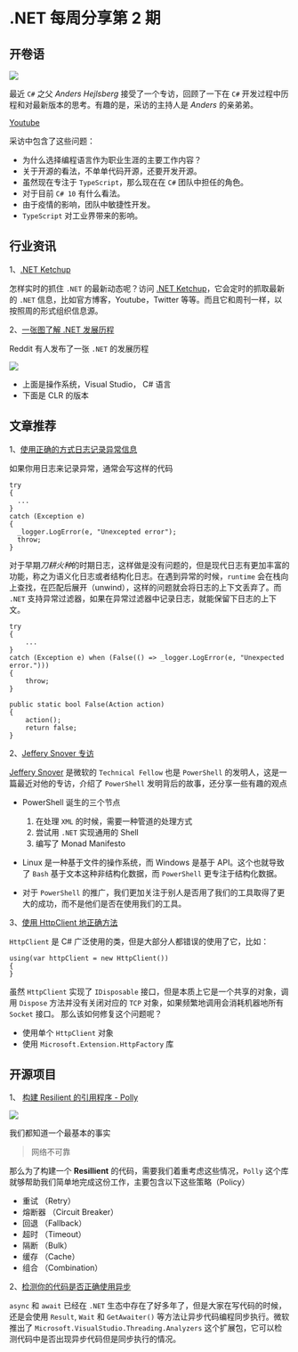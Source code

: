 # .NET 每周分享第 2 期

## 开卷语

![](https://dotnetweeklypics.blob.core.windows.net/002/anders.jpeg)

最近 `C#` 之父 _Anders Hejlsberg_ 接受了一个专访，回顾了一下在 `C#` 开发过程中历程和对最新版本的思考。有趣的是，采访的主持人是 _Anders_ 的亲弟弟。

[Youtube](https://youtu.be/K3qf8gRFESU)

采访中包含了这些问题：

- 为什么选择编程语言作为职业生涯的主要工作内容？
- 关于开源的看法，不单单代码开源，还要开发开源。
- 虽然现在专注于 `TypeScript`，那么现在在 `C#` 团队中担任的角色。
- 对于目前 `C# 10` 有什么看法。
- 由于疫情的影响，团队中敏捷性开发。
- `TypeScript` 对工业界带来的影响。

## 行业资讯

1、[.NET Ketchup](https://dotnetketchup.com/)

怎样实时的抓住 `.NET` 的最新动态呢？访问 [.NET Ketchup](https://dotnetketchup.com/)，它会定时的抓取最新的 `.NET` 信息，比如官方博客，Youtube，Twitter 等等。而且它和周刊一样，以按照周的形式组织信息源。

2、[一张图了解 .NET 发展历程](https://www.reddit.com/r/dotnet/comments/rcg391/net_history_timeline_its_not_finished_yet_so_if/)

Reddit 有人发布了一张 `.NET` 的发展历程

![](https://dotnetweeklypics.blob.core.windows.net/002/dotnetroadmap.png)

- 上面是操作系统，Visual Studio， C# 语言
- 下面是 CLR 的版本

## 文章推荐

1、[使用正确的方式日志记录异常信息](https://blog.stephencleary.com/2020/06/a-new-pattern-for-exception-logging.html)

如果你用日志来记录异常，通常会写这样的代码

```Csharp
try
{
  ...
}
catch (Exception e)
{
  _logger.LogError(e, "Unexcepted error");
  throw;
}
```

对于早期*刀耕火种*的时期日志，这样做是没有问题的，但是现代日志有更加丰富的功能，称之为语义化日志或者结构化日志。在遇到异常的时候，`runtime` 会在栈向上查找，在匹配后展开（unwind），这样的问题就会将日志的上下文丢弃了。而 `.NET` 支持异常过滤器，如果在异常过滤器中记录日志，就能保留下日志的上下文。

```Csharp
try
{
    ...
}
catch (Exception e) when (False(() => _logger.LogError(e, "Unexpected error.")))
{
    throw;
}

public static bool False(Action action)
{
    action();
    return false;
}
```

2、[Jeffery Snover 专访](https://evrone.com/jeffrey-snover-interview)

[Jeffery Snover](https://en.wikipedia.org/wiki/Jeffrey_Snover) 是微软的 `Technical Fellow` 也是 `PowerShell` 的发明人，这是一篇最近对他的专访，介绍了 `PowerShell` 发明背后的故事，还分享一些有趣的观点

- PowerShell 诞生的三个节点

  1.  在处理 `XML` 的时候，需要一种管道的处理方式
  2.  尝试用 `.NET` 实现通用的 Shell
  3.  编写了 Monad Manifesto

- Linux 是一种基于文件的操作系统，而 Windows 是基于 API。这个也就导致了 `Bash` 基于文本这种非结构化数据，而 `PowerShell` 更专注于结构化数据。
- 对于 `PowerShell` 的推广，我们更加关注于别人是否用了我们的工具取得了更大的成功，而不是他们是否在使用我们的工具。

3、[使用 HttpClient 地正确方法](https://www.aspnetmonsters.com/2016/08/2016-08-27-httpclientwrong/)

`HttpClient` 是 C# 广泛使用的类，但是大部分人都错误的使用了它，比如：

```Csharp
using(var httpClient = new HttpClient())
{
}
```

虽然 `HttpClient` 实现了 `IDisposable` 接口，但是本质上它是一个共享的对象，调用 `Dispose` 方法并没有关闭对应的 `TCP` 对象，如果频繁地调用会消耗机器地所有 `Socket` 接口。 那么该如何修复这个问题呢？

- 使用单个 `HttpClient` 对象
- 使用 `Microsoft.Extension.HttpFactory` 库

## 开源项目

1、 [构建 Resilient 的引用程序 - Polly](https://github.com/App-vNext/Polly)

![](https://dotnetweeklypics.blob.core.windows.net/002/polly.jpeg)

我们都知道一个最基本的事实

> 网络不可靠

那么为了构建一个 **Resillient** 的代码，需要我们着重考虑这些情况，`Polly` 这个库就够帮助我们简单地完成这份工作，主要包含以下这些策略（Policy）

- 重试 （Retry）
- 熔断器 （Circuit Breaker）
- 回退 （Fallback）
- 超时 （Timeout）
- 隔断 （Bulk）
- 缓存 （Cache）
- 组合 （Combination）

2、[检测你的代码是否正确使用异步](https://www.poppastring.com/blog/fixing-sync-over-async-issues-in-net)

`async` 和 `await` 已经在 `.NET` 生态中存在了好多年了，但是大家在写代码的时候，还是会使用 `Result`, `Wait` 和 `GetAwaiter()` 等方法让异步代码编程同步执行。微软推出了 `Microsoft.VisualStudio.Threading.Analyzers` 这个扩展包，它可以检测代码中是否出现异步代码但是同步执行的情况。
